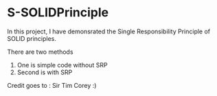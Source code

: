 # S-SOLIDPrinciple

In this project, I have demonsrated the Single Responsibility Principle of SOLID principles.

There are two methods
1. One is simple code without SRP
2. Second is with SRP 

Credit goes to : Sir Tim Corey :)
